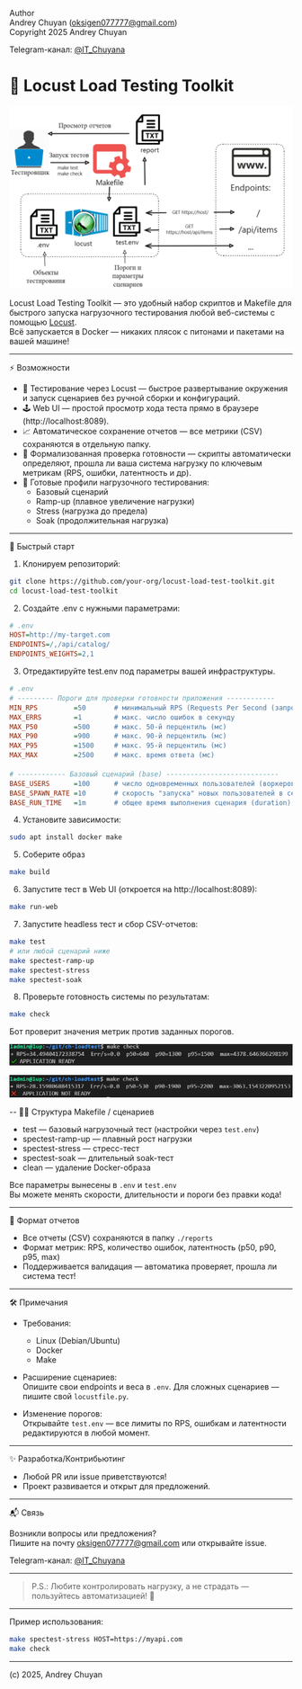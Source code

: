 Author  
Andrey Chuyan (oksigen077777@gmail.com)  
Copyright 2025 Andrey Chuyan  

Telegram-канал: [@IT_Chuyana](https://t.me/IT_Chuyana)

# 🚦 Locust Load Testing Toolkit

![alt text](static/image-2.png)

Locust Load Testing Toolkit — это удобный набор скриптов и Makefile для быстрого запуска нагрузочного тестирования любой веб-системы с помощью [Locust](https://locust.io/).  
Всё запускается в Docker — никаких плясок с питонами и пакетами на вашей машине!

---
⚡ Возможности

- 🐍 Тестирование через Locust — быстрое развертывание окружения и запуск сценариев без ручной сборки и конфигураций.
- 🕹️ Web UI — простой просмотр хода теста прямо в браузере (http://localhost:8089).
- 📈 Автоматическое сохранение отчетов — все метрики (CSV) сохраняются в отдельную папку.
- 🔬 Формализованная проверка готовности — скрипты автоматически определяют, прошла ли ваша система нагрузку по ключевым метрикам (RPS, ошибки, латентность и др).
- 🔄 Готовые профили нагрузочного тестирования:
  - Базовый сценарий
  - Ramp-up (плавное увеличение нагрузки)
  - Stress (нагрузка до предела)
  - Soak (продолжительная нагрузка)


---
🚀 Быстрый старт

1. Клонируем репозиторий:

```bash
git clone https://github.com/your-org/locust-load-test-toolkit.git
cd locust-load-test-toolkit
```

2. Создайте .env с нужными параметрами:

```ini
# .env
HOST=http://my-target.com
ENDPOINTS=/,/api/catalog/
ENDPOINTS_WEIGHTS=2,1
```

3. Отредактируйте test.env под параметры вашей инфраструктуры.

```ini
# .env
# --------- Пороги для проверки готовности приложения ------------
MIN_RPS         =50       # минимальный RPS (Requests Per Second (запросов в секунду))
MAX_ERRS        =1        # макс. число ошибок в секунду
MAX_P50         =500      # макс. 50-й перцентиль (мс)
MAX_P90         =900      # макс. 90-й перцентиль (мс)
MAX_P95         =1500     # макс. 95-й перцентиль (мс)
MAX_MAX         =2500     # макс. время ответа (мс)

# ------------ Базовый сценарий (base) ----------------------------
BASE_USERS      =100      # число одновременных пользователей (воркеров) в сценарии base
BASE_SPAWN_RATE =10       # скорость "запуска" новых пользователей в секунду (spawn rate), сценарий base
BASE_RUN_TIME   =1m       # общее время выполнения сценария (duration), формат: Xm/Xs
```

4. Установите зависимости:

```bash
sudo apt install docker make
```

5. Соберите образ

```bash
make build
```

6. Запустите тест в Web UI (откроется на http://localhost:8089):

```bash
make run-web
```

7. Запустите headless тест и сбор CSV-отчетов:

```bash
make test
# или любой сценарий ниже
make spectest-ramp-up
make spectest-stress
make spectest-soak
```

8. Проверьте готовность системы по результатам:

```bash
make check
```

Бот проверит значения метрик против заданных порогов.

![Успех](static/image-1.png)

![Неудача](static/image.png)

--
👨‍💻 Структура Makefile / сценариев

- test — базовый нагрузочный тест (настройки через `test.env`)
- spectest-ramp-up — плавный рост нагрузки
- spectest-stress — стресс-тест
- spectest-soak — длительный soak-тест
- clean — удаление Docker-образа

Все параметры вынесены в `.env` и `test.env`  
Вы можете менять скорости, длительности и пороги без правки кода!

---
📝 Формат отчетов

- Все отчеты (CSV) сохраняются в папку `./reports`
- Формат метрик: RPS, количество ошибок, латентность (p50, p90, p95, max)
- Поддерживается валидация — автоматика проверяет, прошла ли система тест!

---
🛠️ Примечания

- Требования:  
  - Linux (Debian/Ubuntu)
  - Docker
  - Make

- Расширение сценариев:  
  Опишите свои endpoints и веса в `.env`. Для сложных сценариев — пишите свой `locustfile.py`.

- Изменение порогов:  
  Открывайте `test.env` — все лимиты по RPS, ошибкам и латентности редактируются в любой момент.

---
✨ Разработка/Контрибьютинг

- Любой PR или issue приветствуются!
- Проект развивается и открыт для предложений.

---
📬 Связь

Возникли вопросы или предложения?  
Пишите на почту oksigen077777@gmail.com или открывайте issue.

Telegram-канал: [@IT_Chuyana](https://t.me/IT_Chuyana)

---

> P.S.: Любите контролировать нагрузку, а не страдать — пользуйтесь автоматизацией! 🚀

---

Пример использования:

```bash
make spectest-stress HOST=https://myapi.com
make check
```


---

(c) 2025, Andrey Chuyan











